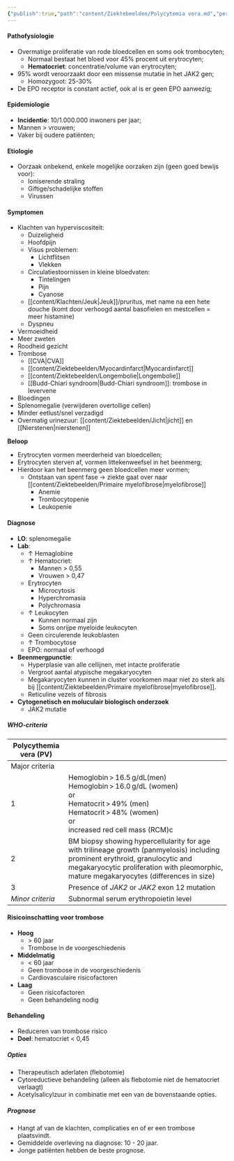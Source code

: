 ```yaml
---
{"publish":true,"path":"content/Ziektebeelden/Polycytemia vera.md","permalink":"/content/ziektebeelden/polycytemia-vera/","title":"Polycytemia vera","tags":["Oncologie/Hemato-oncologie","Interne_geneeskunde/Hematologie","Ziektebeeld"]}
---
```





#### Pathofysiologie
- Overmatige proliferatie van rode bloedcellen en soms ook trombocyten;
	- Normaal bestaat het bloed voor 45% procent uit erytrocyten;
	- **Hematocriet**: concentratie/volume van erytrocyten;
- 95% wordt veroorzaakt door een missense mutatie in het JAK2 gen;
	- Homozygoot: 25-30%
- De EPO receptor is constant actief, ook al is er geen EPO aanwezig;

#### Epidemiologie
- **Incidentie**: 10/1.000.000 inwoners per jaar;
- Mannen > vrouwen;
- Vaker bij oudere patiënten;

#### Etiologie
- Oorzaak onbekend, enkele mogelijke oorzaken zijn (geen goed bewijs voor): 
	- Ioniserende straling
	- Giftige/schadelijke stoffen
	- Virussen

#### Symptomen
- Klachten van hyperviscositeit:
	- Duizeligheid
	- Hoofdpijn
	- Visus problemen:
		- Lichtflitsen
		- Vlekken
	- Circulatiestoornissen in kleine bloedvaten:
		- Tintelingen
		- Pijn
		- Cyanose
	- [[content/Klachten/Jeuk\|Jeuk]]/pruritus, met name na een hete douche (komt door verhoogd aantal basofielen en mestcellen = meer histamine)
	- Dyspneu
- Vermoeidheid
- Meer zweten
- Roodheid gezicht
- Trombose
	- [[CVA\|CVA]]
	- [[content/Ziektebeelden/Myocardinfarct\|Myocardinfarct]]
	- [[content/Ziektebeelden/Longembolie\|Longembolie]]
	- [[Budd-Chiari syndroom\|Budd-Chiari syndroom]]: trombose in levervene
- Bloedingen
- Splenomegalie (verwijderen overtollige cellen)
- Minder eetlust/snel verzadigd
- Overmatig urinezuur: [[content/Ziektebeelden/Jicht\|jicht]] en [[Nierstenen\|nierstenen]]

**Beloop**
- Erytrocyten vormen meerderheid van bloedcellen;
- Erytrocyten sterven af, vormen littekenweefsel in het beenmerg;
- Hierdoor kan het beenmerg geen bloedcellen meer vormen;
	- Ontstaan van spent fase → ziekte gaat over naar [[content/Ziektebeelden/Primaire myelofibrose\|myelofibrose]]
		- Anemie
		- Trombocytopenie
		- Leukopenie


#### Diagnose
- **LO**: splenomegalie
- **Lab**:
	- ↑ Hemaglobine
	- ↑ Hematocriet:
		- Mannen > 0,55
		- Vrouwen > 0,47
	- Erytrocyten
		- Microcytosis
		- Hyperchromasia
		- Polychromasia
	- ↑ Leukocyten
		- Kunnen normaal zijn
		- Soms onrijpe myeloide leukocyten
	- Geen circulerende leukoblasten
	- ↑ Trombocytose
	- EPO: normaal of verhoogd
- **Beenmergpunctie**:
	- Hyperplasie van alle cellijnen, met intacte proliferatie
	- Vergroot aantal atypische megakaryocyten
	- Megakaryocyten kunnen in cluster voorkomen maar niet zo sterk als bij [[content/Ziektebeelden/Primaire myelofibrose\|myelofibrose]].
	- Reticuline vezels of fibrosis 
- **Cytogenetisch en moluculair biologisch onderzoek**
	- JAK2 mutatie

##### WHO-criteria

|  **Polycythemia vera (PV)**                |                                                                                                                                                                                                                            |
| ---------------- | -------------------------------------------------------------------------------------------------------------------------------------------------------------------------------------------------------------------------- |
| Major criteria   |                                                                                                                                                                                                                            |
| 1                | Hemoglobin > 16.5 g/dL(men)  </br> Hemoglobin > 16.0 g/dL (women)  </br> or  </br> Hematocrit > 49% (men) </br> Hematocrit > 48% (women)  </br>  or </br> increased red cell mass (RCM)c                                   |
| 2                | BM biopsy showing hypercellularity for age with trilineage growth (panmyelosis) including prominent erythroid, granulocytic and megakaryocytic proliferation with pleomorphic, mature megakaryocytes (differences in size) |
| 3                | Presence of _JAK2_ or _JAK2_ exon 12 mutation                                                                                                                                                                                                                           |
| _Minor criteria_ | Subnormal serum erythropoietin level                                                                                                                                                                                       |


#### Risicoinschatting voor trombose
- **Hoog**
	- \> 60 jaar
	- Trombose in de voorgeschiedenis
- **Middelmatig**
	- < 60 jaar
	- Geen trombose in de voorgeschiedenis
	- Cardiovasculaire risicofactoren
- **Laag**
	- Geen risicofactoren
	- Geen behandeling nodig

#### Behandeling
- Reduceren van trombose risico
- **Doel**: hematocriet < 0,45

##### Opties
- Therapeutisch aderlaten (flebotomie)
- Cytoreductieve behandeling (alleen als flebotomie niet de hematocriet verlaagt)
- Acetylsalicylzuur in combinatie met een van de bovenstaande opties. 

##### Prognose
- Hangt af van de klachten, complicaties en of er een trombose plaatsvindt. 
- Gemiddelde overleving na diagnose: 10 - 20 jaar.
- Jonge patiënten hebben de beste prognose.